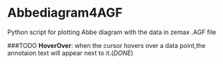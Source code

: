 Abbediagram4AGF
===============

Python script for plotting Abbe diagram with the data in zemax .AGF file

###TODO
**HoverOver**: when the cursor hovers over a data point,the annotaion text will appear next to it.(*DONE*)
